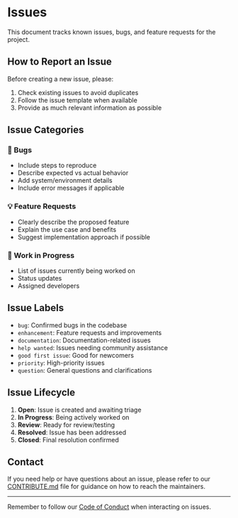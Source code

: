 # Issues

This document tracks known issues, bugs, and feature requests for the project.

## How to Report an Issue

Before creating a new issue, please:

1. Check existing issues to avoid duplicates
2. Follow the issue template when available
3. Provide as much relevant information as possible

## Issue Categories

### 🐛 Bugs
- Include steps to reproduce
- Describe expected vs actual behavior
- Add system/environment details
- Include error messages if applicable

### 💡 Feature Requests
- Clearly describe the proposed feature
- Explain the use case and benefits
- Suggest implementation approach if possible

### 🔄 Work in Progress
- List of issues currently being worked on
- Status updates
- Assigned developers

## Issue Labels

- `bug`: Confirmed bugs in the codebase
- `enhancement`: Feature requests and improvements
- `documentation`: Documentation-related issues
- `help wanted`: Issues needing community assistance
- `good first issue`: Good for newcomers
- `priority`: High-priority issues
- `question`: General questions and clarifications

## Issue Lifecycle

1. **Open**: Issue is created and awaiting triage
2. **In Progress**: Being actively worked on
3. **Review**: Ready for review/testing
4. **Resolved**: Issue has been addressed
5. **Closed**: Final resolution confirmed

## Contact

If you need help or have questions about an issue, please refer to our [CONTRIBUTE.md](CONTRIBUTE.md) file for guidance on how to reach the maintainers.

---
Remember to follow our [Code of Conduct](CODE_OF_CONDUCT.md) when interacting on issues.

